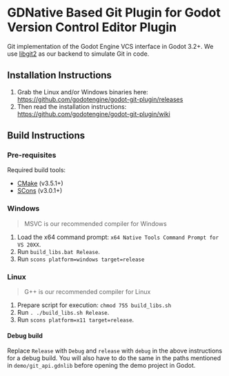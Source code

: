 # GDNative Based Git Plugin for Godot Version Control Editor Plugin

Git implementation of the Godot Engine VCS interface in Godot 3.2+. We use [libgit2](https://libgit2.org) as our backend to simulate Git in code.

## Installation Instructions

 1. Grab the Linux and/or Windows binaries here: <https://github.com/godotengine/godot-git-plugin/releases>
 2. Then read the installation instructions: https://github.com/godotengine/godot-git-plugin/wiki

## Build Instructions

### Pre-requisites

Required build tools:

* [CMake](https://cmake.org/download/) (v3.5.1+)
* [SCons](https://scons.org/pages/download.html) (v3.0.1+)

### Windows

> MSVC is our recommended compiler for Windows

1. Load the x64 command prompt: `x64 Native Tools Command Prompt for VS 20XX`.
2. Run ```build_libs.bat Release```.
3. Run ```scons platform=windows target=release```

### Linux

> G++ is our recommended compiler for Linux

1. Prepare script for execution: ```chmod 755 build_libs.sh```
2. Run ```. ./build_libs.sh Release```.
3. Run ```scons platform=x11 target=release```.

#### Debug build

Replace `Release` with `Debug` and `release` with `debug` in the above instructions for a debug build. You will also have to do the same in the paths mentioned in `demo/git_api.gdnlib` before opening the demo project in Godot.
